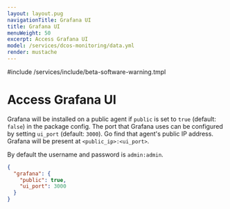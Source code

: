 ```yaml
---
layout: layout.pug
navigationTitle: Grafana UI
title: Grafana UI
menuWeight: 50
excerpt: Access Grafana UI
model: /services/dcos-monitoring/data.yml
render: mustache
---
```

#include /services/include/beta-software-warning.tmpl


# Access Grafana UI

Grafana will be installed on a public agent if `public` is set to `true` (default: `false`) in the package config.
The port that Grafana uses can be configured by setting `ui_port` (default: `3000`).
Go find that agent's public IP address.
Grafana will be present at `<public_ip>:<ui_port>`.

By default the username and password is `admin:admin`.

```json
{
  "grafana": {
    "public": true,
    "ui_port": 3000
  }
}
```
